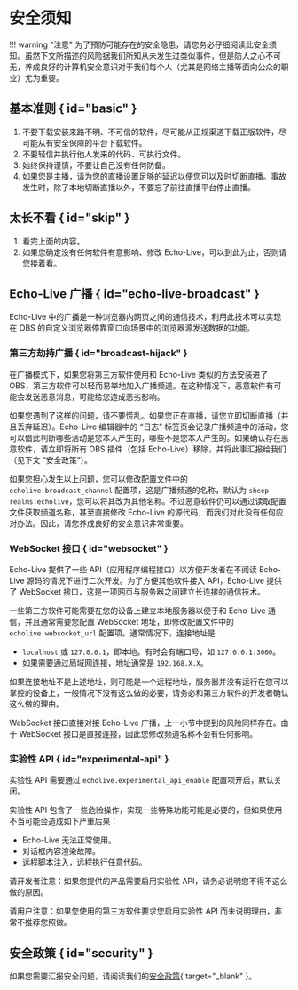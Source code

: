 # 安全须知

!!! warning "注意"
    为了预防可能存在的安全隐患，请您务必仔细阅读此安全须知。虽然下文所描述的风险据我们所知从未发生过类似事件，但是防人之心不可无，养成良好的计算机安全意识对于我们每个人（尤其是网络主播等面向公众的职业）尤为重要。

## 基本准则 { id="basic" }

1. 不要下载安装来路不明、不可信的软件，尽可能从正规渠道下载正版软件，尽可能从有安全保障的平台下载软件。
2. 不要轻信并执行他人发来的代码、可执行文件。
3. 始终保持谨慎，不要让自己没有任何防备。
4. 如果您是主播，请为您的直播设置足够的延迟以便您可以及时切断直播。事故发生时，除了本地切断直播以外，不要忘了前往直播平台停止直播。

## 太长不看 { id="skip" }

1. 看完上面的内容。
2. 如果您确定没有任何软件有意影响、修改 Echo-Live，可以到此为止，否则请您接着看。

## Echo-Live 广播 { id="echo-live-broadcast" }

Echo-Live 中的广播是一种浏览器内网页之间的通信技术，利用此技术可以实现在 OBS 的自定义浏览器停靠窗口向场景中的浏览器源发送数据的功能。

### 第三方劫持广播 { id="broadcast-hijack" }

在广播模式下，如果您将第三方软件使用和 Echo-Live 类似的方法安装进了 OBS，第三方软件可以轻而易举地加入广播频道。在这种情况下，恶意软件有可能会发送恶意消息，可能给您造成恶劣影响。

如果您遇到了这样的问题，请不要慌乱。如果您正在直播，请您立即切断直播（并且丢弃延迟）。Echo-Live 编辑器中的 “日志” 标签页会记录广播频道中的活动，您可以借此判断哪些活动是您本人产生的，哪些不是您本人产生的。如果确认存在恶意软件，请立即将所有 OBS 插件（包括 Echo-Live）移除，并将此事汇报给我们（见下文 “安全政策”）。

如果您担心发生以上问题，您可以修改配置文件中的 `echolive.broadcast_channel` 配置项，这是广播频道的名称，默认为 `sheep-realms:echolive`，您可以将其改为其他名称。不过恶意软件仍可以通过读取配置文件获取频道名称，甚至直接修改 Echo-Live 的源代码，而我们对此没有任何应对办法。因此，请您养成良好的安全意识非常重要。

### WebSocket 接口 { id="websocket" }

Echo-Live 提供了一些 API（应用程序编程接口）以方便开发者在不阅读 Echo-Live 源码的情况下进行二次开发。为了方便其他软件接入 API，Echo-Live 提供了 WebSocket 接口，这是一项网页与服务器之间建立长连接的通信技术。

一些第三方软件可能需要在您的设备上建立本地服务器以便于和 Echo-Live 通信，并且通常需要您配置 WebSocket 地址，即修改配置文件中的 `echolive.websocket_url` 配置项。通常情况下，连接地址是

- `localhost` 或 `127.0.0.1`，即本地。有时会有端口号，如 `127.0.0.1:3000`。
- 如果需要通过局域网连接，地址通常是 `192.168.X.X`。

如果连接地址不是上述地址，则可能是一个远程地址，服务器并没有运行在您可以掌控的设备上，一般情况下没有这么做的必要，请务必和第三方软件的开发者确认这么做的理由。

WebSocket 接口直接对接 Echo-Live 广播，上一小节中提到的风险同样存在。由于 WebSocket 接口是直接连接，因此您修改频道名称不会有任何影响。

### 实验性 API { id="experimental-api" }

实验性 API 需要通过 `echolive.experimental_api_enable` 配置项开启，默认关闭。

实验性 API 包含了一些危险操作，实现一些特殊功能可能是必要的，但如果使用不当可能会造成如下严重后果：

- Echo-Live 无法正常使用。
- 对话框内容渲染故障。
- 远程脚本注入，远程执行任意代码。

请开发者注意：如果您提供的产品需要启用实验性 API，请务必说明您不得不这么做的原因。

请用户注意：如果您使用的第三方软件要求您启用实验性 API 而未说明理由，非常不推荐您照做。

## 安全政策 { id="security" }

如果您需要汇报安全问题，请阅读我们的[安全政策](https://github.com/sheep-realms/Echo-Live/security){ target="_blank" }。